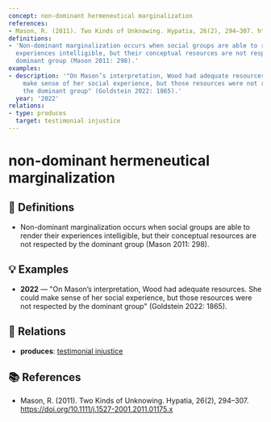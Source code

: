 ```yaml
---
concept: non-dominant hermeneutical marginalization
references:
- Mason, R. (2011). Two Kinds of Unknowing. Hypatia, 26(2), 294–307. https://doi.org/10.1111/j.1527-2001.2011.01175.x
definitions:
- 'Non-dominant marginalization occurs when social groups are able to render their
  experiences intelligible, but their conceptual resources are not respected by the
  dominant group (Mason 2011: 298).'
examples:
- description: '"On Mason’s interpretation, Wood had adequate resources. She could
    make sense of her social experience, but those resources were not respected by
    the dominant group" (Goldstein 2022: 1865).'
  year: '2022'
relations:
- type: produces
  target: testimonial injustice
---
```


# non-dominant hermeneutical marginalization

## 📖 Definitions

- Non-dominant marginalization occurs when social groups are able to render their experiences intelligible, but their conceptual resources are not respected by the dominant group (Mason 2011: 298).

## 💡 Examples

- **2022** — "On Mason’s interpretation, Wood had adequate resources. She could make sense of her social experience, but those resources were not respected by the dominant group" (Goldstein 2022: 1865).

## 🔗 Relations

- **produces**: [testimonial injustice](./testimonial-injustice.md)

## 📚 References

- Mason, R. (2011). Two Kinds of Unknowing. Hypatia, 26(2), 294–307. https://doi.org/10.1111/j.1527-2001.2011.01175.x
